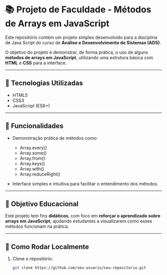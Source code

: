 # 📚 Projeto de Faculdade - Métodos de Arrays em JavaScript

Este repositório contém um projeto simples desenvolvido para a disciplina de Java Script do curso de **Análise e Desenvolvimento de Sistemas (ADS)**.

O objetivo do projeto é demonstrar, de forma prática, o uso de alguns **métodos de arrays em JavaScript**, utilizando uma estrutura básica com **HTML** e **CSS** para a interface.

---

## 🚀 Tecnologias Utilizadas

- HTML5
- CSS3
- JavaScript (ES6+)

---

## 🎯 Funcionalidades

- Demonstração prática de métodos como:
  - Array.every()
  - Array.some()
  - Array.from()
  - Array.keys()
  - Array.with()
  - Array.reduceRight()

- Interface simples e intuitiva para facilitar o entendimento dos métodos.

---

## 🧠 Objetivo Educacional

Este projeto tem fins **didáticos**, com foco em **reforçar o aprendizado sobre arrays em JavaScript**, ajudando estudantes a visualizarem como esses métodos funcionam na prática.

---

## 📁 Como Rodar Localmente

1. Clone o repositório:
   ```bash
   git clone https://github.com/seu-usuario/seu-repositorio.git
